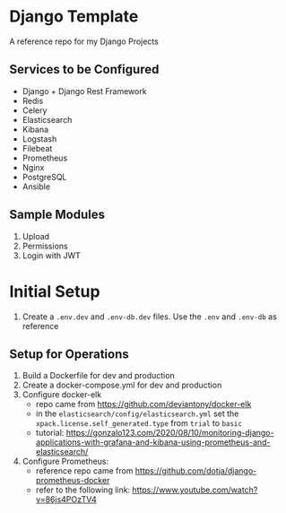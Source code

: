 # Django Template
A reference repo for my Django Projects

## Services to be Configured
- Django + Django Rest Framework
- Redis
- Celery
- Elasticsearch
- Kibana
- Logstash
- Filebeat
- Prometheus
- Nginx
- PostgreSQL
- Ansible

## Sample Modules
1. Upload
2. Permissions
3. Login with JWT

# Initial Setup
1. Create a `.env.dev` and `.env-db.dev` files. Use the `.env` and `.env-db` as reference

## Setup for Operations
1. Build a Dockerfile for dev and production
2. Create a docker-compose.yml for dev and production
3. Configure docker-elk
   - repo came from https://github.com/deviantony/docker-elk
   - in the `elasticsearch/config/elasticsearch.yml` set the `xpack.license.self_generated.type` from `trial` to `basic`
   - tutorial: https://gonzalo123.com/2020/08/10/monitoring-django-applications-with-grafana-and-kibana-using-prometheus-and-elasticsearch/
4. Configure Prometheus:
   - reference repo came from https://github.com/dotja/django-prometheus-docker
   - refer to the following link: https://www.youtube.com/watch?v=86js4POzTV4
